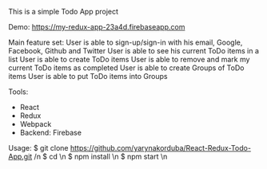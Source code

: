 This is a simple Todo App project 

Demo: https://my-redux-app-23a4d.firebaseapp.com

Main feature set:
User is able to sign-up/sign-in with his email, Google, Facebook, Github and Twitter
User is able to see his current ToDo items in a list
User is able to create ToDo items
User is able to remove and mark my current ToDo items as completed
User is able to create Groups of ToDo items
User is able to put ToDo items into Groups

Tools:
- React
- Redux
- Webpack
- Backend: Firebase

Usage:
$ git clone https://github.com/yarynakorduba/React-Redux-Todo-App.git /n
$ cd \n
$ npm install \n
$ npm start \n
